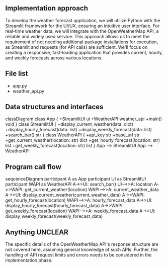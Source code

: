 ## Implementation approach

To develop the weather forecast application, we will utilize Python with the Streamlit framework for the UI/UX, ensuring an intuitive user interface. For real-time weather data, we will integrate with the OpenWeatherMap API, a reliable and widely used service. This approach allows us to meet the requirement of not needing additional package installations for execution, as Streamlit and requests (for API calls) are sufficient. We'll focus on creating a responsive, fast-loading application that provides current, hourly, and weekly forecasts across various locations.

## File list

- app.py
- weather_api.py

## Data structures and interfaces


classDiagram
    class App {
        +StreamlitUI ui
        +WeatherAPI weather_api
        +main() void
    }
    class StreamlitUI {
        +display_current_weather(data: dict)
        +display_hourly_forecast(data: list)
        +display_weekly_forecast(data: list)
        +search_bar() str
    }
    class WeatherAPI {
        +api_key str
        +base_url str
        +get_current_weather(location: str) dict
        +get_hourly_forecast(location: str) list
        +get_weekly_forecast(location: str) list
    }
    App --> StreamlitUI
    App --> WeatherAPI


## Program call flow


sequenceDiagram
    participant A as App
    participant UI as StreamlitUI
    participant WAPI as WeatherAPI
    A->>UI: search_bar()
    UI-->>A: location
    A->>WAPI: get_current_weather(location)
    WAPI-->>A: current_weather_data
    A->>UI: display_current_weather(current_weather_data)
    A->>WAPI: get_hourly_forecast(location)
    WAPI-->>A: hourly_forecast_data
    A->>UI: display_hourly_forecast(hourly_forecast_data)
    A->>WAPI: get_weekly_forecast(location)
    WAPI-->>A: weekly_forecast_data
    A->>UI: display_weekly_forecast(weekly_forecast_data)


## Anything UNCLEAR

The specific details of the OpenWeatherMap API's response structure are not covered here, assuming general knowledge of such APIs. Further, the handling of API request limits and errors needs to be considered in the implementation phase.

